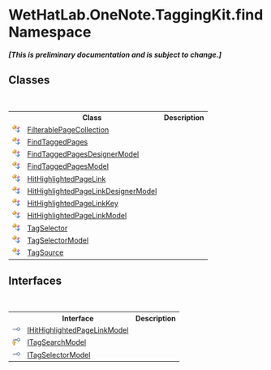 # WetHatLab.OneNote.TaggingKit.find Namespace
 _**\[This is preliminary documentation and is subject to change.\]**_

## Classes
&nbsp;<table><tr><th></th><th>Class</th><th>Description</th></tr><tr><td>![Public class](media/pubclass.gif "Public class")</td><td><a href="fd54c106-45a5-9572-9322-dede80a289d0.md">FilterablePageCollection</a></td><td /></tr><tr><td>![Public class](media/pubclass.gif "Public class")</td><td><a href="60d7bed7-f819-9c82-f130-1c71241d23f8.md">FindTaggedPages</a></td><td /></tr><tr><td>![Public class](media/pubclass.gif "Public class")</td><td><a href="d7a56022-2fb3-d50d-038d-a3a5d1d49fe2.md">FindTaggedPagesDesignerModel</a></td><td /></tr><tr><td>![Public class](media/pubclass.gif "Public class")</td><td><a href="61df9a94-5b66-19be-5b06-1d28184da999.md">FindTaggedPagesModel</a></td><td /></tr><tr><td>![Public class](media/pubclass.gif "Public class")</td><td><a href="966dba74-7e30-e7ae-0c01-027505f35810.md">HitHighlightedPageLink</a></td><td /></tr><tr><td>![Public class](media/pubclass.gif "Public class")</td><td><a href="c854ca17-91ce-f84c-51f2-03d84f70ee3f.md">HitHighlightedPageLinkDesignerModel</a></td><td /></tr><tr><td>![Public class](media/pubclass.gif "Public class")</td><td><a href="43d8cc25-fcd9-1dfc-5430-924b77a33b44.md">HitHighlightedPageLinkKey</a></td><td /></tr><tr><td>![Public class](media/pubclass.gif "Public class")</td><td><a href="4d4cd7ac-7006-c76d-d331-884873162922.md">HitHighlightedPageLinkModel</a></td><td /></tr><tr><td>![Public class](media/pubclass.gif "Public class")</td><td><a href="cf34514d-d59b-52b4-2aeb-7165de3d5808.md">TagSelector</a></td><td /></tr><tr><td>![Public class](media/pubclass.gif "Public class")</td><td><a href="093ecf68-9afb-f529-98a7-c27089162014.md">TagSelectorModel</a></td><td /></tr><tr><td>![Public class](media/pubclass.gif "Public class")</td><td><a href="da46faed-d924-a941-91a9-5e5af949d1bf.md">TagSource</a></td><td /></tr></table>

## Interfaces
&nbsp;<table><tr><th></th><th>Interface</th><th>Description</th></tr><tr><td>![Public interface](media/pubinterface.gif "Public interface")</td><td><a href="cfcd45b7-ae14-e8db-1585-40c83a73e450.md">IHitHighlightedPageLinkModel</a></td><td /></tr><tr><td>![Protected interface](media/protinterface.gif "Protected interface")</td><td><a href="535c3fef-5462-2463-759b-5af4898e3747.md">ITagSearchModel</a></td><td /></tr><tr><td>![Public interface](media/pubinterface.gif "Public interface")</td><td><a href="5f409ed1-480f-38fb-4bdf-e0f4c4be85a1.md">ITagSelectorModel</a></td><td /></tr></table>&nbsp;
